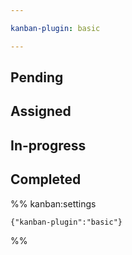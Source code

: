 ```yaml
---

kanban-plugin: basic

---
```


## Pending



## Assigned



## In-progress



## Completed





%% kanban:settings
```
{"kanban-plugin":"basic"}
```
%%